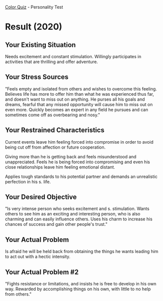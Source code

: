 [Color Quiz](http://www.colorquiz.com/quiz.php) - Personality Test

# Result (2020)

## Your Existing Situation

Needs excitement and constant stimulation. Willingly participates in activities that are thrilling and offer adventure.

## Your Stress Sources

"Feels empty and isolated from others and wishes to overcome this feeling. Believes life has more to offer him than what he was experienced thus far, and doesn't want to miss out on anything. He purses all his goals and dreams, fearful that any missed opportunity will cause him to miss out on even more. Quickly becomes an expert in any field he pursues and can sometimes come off as overbearing and nosy."

## Your Restrained Characteristics

Current events leave him feeling forced into compromise in order to avoid being cut off from affection or future cooperation.

Giving more than he is getting back and feels misunderstood and unappreciated. Feels he is being forced into compromising and even his close relationships leave him feeling emotional distant.

Applies tough standards to his potential partner and demands an unrealistic perfection in his s. life.

## Your Desired Objective

"Is very intense person who seeks excitement and s. stimulation. Wants others to see him as an exciting and interesting person, who is also charming and can easily influence others. Uses his charm to increase his chances of success and gain other people's trust."

## Your Actual Problem

Is afraid he will be held back from obtaining the things he wants leading him to act out with a hectic intensity.

## Your Actual Problem #2

"Fights resistance or limitations, and insists he is free to develop in his own way. Rewarded by accomplishing things on his own, with little to no help from others."
